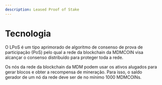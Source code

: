 ```yaml
---
description: Leased Proof of Stake
---
```


# Tecnologia

O LPoS é um tipo aprimorado de algoritmo de consenso de prova de participação (PoS) pelo qual a rede da blockchain da MDMCOIN visa alcançar o consenso distribuído para proteger toda a rede.

Os nós da rede da blockchain da MDM podem usar os ativos alugados para gerar blocos e obter a recompensa de mineração. Para isso, o saldo gerador de um nó da rede deve ser de no mínimo 1000 MDMCOINs.
